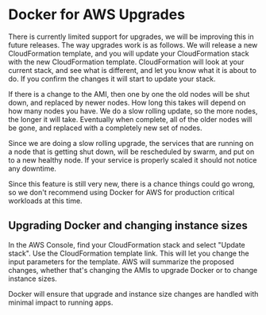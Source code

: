 <!--[metadata]>
+++
title = "Docker for AWS"
description = "Docker for AWS"
keywords = ["iaas, aws, azure"]
[menu.main]
identifier="docs-aws-upgrade"
parent = "docs-aws"
name = "Upgrading"
weight="300"
+++
<![end-metadata]-->

# Docker for AWS Upgrades
There is currently limited support for upgrades, we will be improving this in future releases. The way upgrades work is as follows. We will release a new CloudFormation template, and you will update your CloudFormation stack with the new CloudFormation template. CloudFormation will look at your current stack, and see what is different, and let you know what it is about to do. If you confirm the changes it will start to update your stack.

If there is a change to the AMI, then one by one the old nodes will be shut down, and replaced by newer nodes. How long this takes will depend on how many nodes you have. We do a slow rolling update, so the more nodes, the longer it will take. Eventually when complete, all of the older nodes will be gone, and replaced with a completely new set of nodes.

Since we are doing a slow rolling upgrade, the services that are running on a node that is getting shut down, will be rescheduled by swarm, and put on to a new healthy node. If your service is properly scaled it should not notice any downtime.

Since this feature is still very new, there is a chance things could go wrong, so we don't recommend using Docker for AWS for production critical workloads at this time.


## Upgrading Docker and changing instance sizes
In the AWS Console, find your CloudFormation stack and select "Update stack". Use the CloudFormation template link. This will let you change the input parameters for the template. AWS will summarize the proposed changes, whether that's changing the AMIs to upgrade Docker or to change instance sizes.

Docker will ensure that upgrade and instance size changes are handled with minimal impact to running apps.
